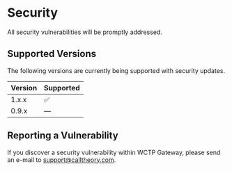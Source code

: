 # Security

All security vulnerabilities will be promptly addressed.

## Supported Versions

The following versions are currently being supported with security updates.

| Version | Supported          |
|---------|--------------------|
| 1.x.x   | :white_check_mark: |
| 0.9.x   | &mdash;            |

## Reporting a Vulnerability

If you discover a security vulnerability within WCTP Gateway, 
please send an e-mail to [support@calltheory.com](mailto:support@calltheory.com).
